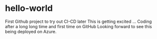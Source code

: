 # hello-world
First Github project to try out CI-CD later 
This is getting excited ... Coding after a long long time and first time on GitHub
Looking forward to see this being deployed on Azure. 
